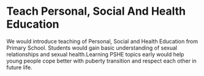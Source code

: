 Teach Personal, Social And Health Education
===========================================

We would introduce teaching of Personal, Social and Health Education 
from Primary School.  Students would gain basic understanding of sexual 
relationships and sexual health.Learning PSHE topics early would help 
young people cope better with puberty transition and respect each other 
in future life. 